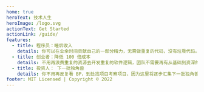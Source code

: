 ```yaml
---
home: true
heroText: 技术人生
heroImage: /logo.svg
actionText: Get Started
actionLink: /guide/
features:
  - title: 程序员：睡后收入
    details: 你可以在业余时间贡献自己的一部分精力，无需做重复的代码，没有垃圾代码。一段时间后，你可以像卖完整的软件包一样，卖一段代码。
  - title: 创业者：降低 100 倍成本
    details: 不用再浪费重复的资源去开发重复的软件逻辑，团队不需要再有从基础到资深的技术人员，只需要考虑业务模式的代码逻辑。
  - title: 投资人： 下一批独角兽
    details: 你不用再反复看 BP，到处找项目考察项目，因为这里将逐步汇集下一批独角兽。
footer: MIT Licensed | Copyright © 2022
---
```




